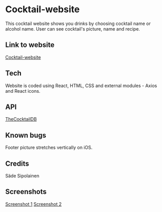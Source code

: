# Cocktail-website

This cocktail website shows you drinks by choosing cocktail name or alcohol name.
User can see cocktail's picture, name and recipe.

## Link to website

[Cocktail-website](https://cocktail-website-jade.vercel.app/)

## Tech

Website is coded using React, HTML, CSS and external modules - Axios and React icons.

## API

[TheCocktailDB](https://www.thecocktaildb.com/)

## Known bugs

Footer picture stretches vertically on iOS.

## Credits

Säde Sipolainen

## Screenshots

[Screenshot 1](./screenshots/Screenshot1.png)
[Screenshot 2](./screenshots/Screenshot2.png)

